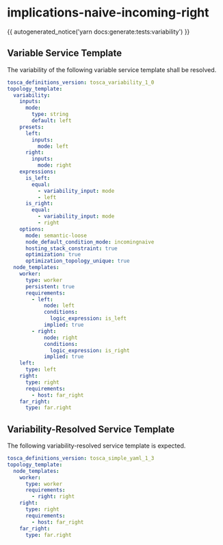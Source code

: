 # implications-naive-incoming-right

{{ autogenerated_notice('yarn docs:generate:tests:variability') }}


## Variable Service Template

The variability of the following variable service template shall be resolved.

```yaml linenums="1"
tosca_definitions_version: tosca_variability_1_0
topology_template:
  variability:
    inputs:
      mode:
        type: string
        default: left
    presets:
      left:
        inputs:
          mode: left
      right:
        inputs:
          mode: right
    expressions:
      is_left:
        equal:
          - variability_input: mode
          - left
      is_right:
        equal:
          - variability_input: mode
          - right
    options:
      mode: semantic-loose
      node_default_condition_mode: incomingnaive
      hosting_stack_constraint: true
      optimization: true
      optimization_topology_unique: true
  node_templates:
    worker:
      type: worker
      persistent: true
      requirements:
        - left:
            node: left
            conditions:
              logic_expression: is_left
            implied: true
        - right:
            node: right
            conditions:
              logic_expression: is_right
            implied: true
    left:
      type: left
    right:
      type: right
      requirements:
        - host: far_right
    far_right:
      type: far.right
```



## Variability-Resolved Service Template

The following variability-resolved service template is expected.

```yaml linenums="1"
tosca_definitions_version: tosca_simple_yaml_1_3
topology_template:
  node_templates:
    worker:
      type: worker
      requirements:
        - right: right
    right:
      type: right
      requirements:
        - host: far_right
    far_right:
      type: far.right
```

